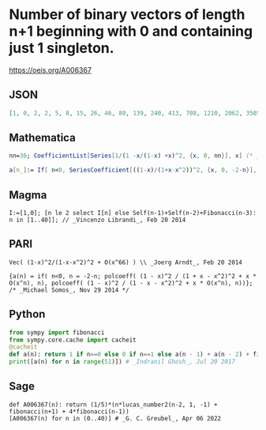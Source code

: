 # Number of binary vectors of length n\+1 beginning with 0 and containing just 1 singleton\.
https://oeis.org/A006367
## JSON
```JSON
[1, 0, 2, 2, 5, 8, 15, 26, 46, 80, 139, 240, 413, 708, 1210, 2062, 3505, 5944, 10059, 16990, 28646, 48220, 81047, 136032, 228025, 381768, 638450, 1066586, 1780061, 2968040, 4944519, 8230370, 13689118, 22751528, 37786915, 62716752, 104028245]
```
## Mathematica
```Mathematica
nn=36; CoefficientList[Series[1/(1 -x/(1-x) +x)^2, {x, 0, nn}], x] (* _Geoffrey Critzer_, Feb 18 2014 *)
```
```Mathematica
a[n_]:= If[ n<0, SeriesCoefficient[((1-x)/(1+x-x^2))^2, {x, 0, -2-n}], SeriesCoefficient[((1-x)/(1-x-x^2))^2, {x, 0, n}]]; (* _Michael Somos_, Nov 29 2014 *)
```
## Magma
```Magma
I:=[1,0]; [n le 2 select I[n] else Self(n-1)+Self(n-2)+Fibonacci(n-3): n in [1..40]]; // _Vincenzo Librandi_, Feb 20 2014
```
## PARI
```PARI
Vec( (1-x)^2/(1-x-x^2)^2 + O(x^66) ) \\ _Joerg Arndt_, Feb 20 2014
```
```PARI
{a(n) = if( n<0, n = -2-n; polcoeff( (1 - x)^2 / (1 + x - x^2)^2 + x * O(x^n), n), polcoeff( (1 - x)^2 / (1 - x - x^2)^2 + x * O(x^n), n))}; /* _Michael Somos_, Nov 29 2014 */
```
## Python
```Python
from sympy import fibonacci
from sympy.core.cache import cacheit
@cacheit
def a(n): return 1 if n==0 else 0 if n==1 else a(n - 1) + a(n - 2) + fibonacci(n - 3)
print([a(n) for n in range(51)]) # _Indranil Ghosh_, Jul 20 2017
```
## Sage
```Sage
def A006367(n): return (1/5)*(n*lucas_number2(n-2, 1, -1) + fibonacci(n+1) + 4*fibonacci(n-1))
[A006367(n) for n in (0..40)] # _G. C. Greubel_, Apr 06 2022
```

